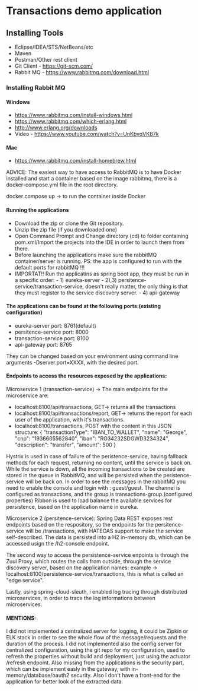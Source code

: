 # Transactions demo application

## Installing Tools
- Eclipse/IDEA/STS/NetBeans/etc
- Maven
- Postman/Other rest client
- Git Client - https://git-scm.com/
- Rabbit MQ - https://www.rabbitmq.com/download.html

### Installing Rabbit MQ

#### Windows
- https://www.rabbitmq.com/install-windows.html
- https://www.rabbitmq.com/which-erlang.html
- http://www.erlang.org/downloads
- Video - https://www.youtube.com/watch?v=UnKbvqVKB7k

#### Mac
- https://www.rabbitmq.com/install-homebrew.html

ADVICE: The easiest way to have access to RabbitMQ is to have Docker installed and start a container based on the image rabbitmq, there is a docker-compose.yml file in the root directory.

docker compose up -> to run the container inside Docker

#### Running the applications
- Download the zip or clone the Git repository.
- Unzip the zip file (if you downloaded one)
- Open Command Prompt and Change directory (cd) to folder containing pom.xml/Import the projects into the IDE in order to launch them from there.
- Before launching the applications make sure the rabbitMQ container/server is running. PS: the app is configured to run with the default ports for rabbitMQ !!!
- IMPORTAT!! Run the applicatins as spring boot app, they must be run in a specific order:
		- 1)	eureka-server
		- 2),3)	persitence-service/transaction-service, doesn't really matter, the only thing is that they must register to the service discovery server.
		- 4)	api-gateway

#### The applications can be found at the following ports:(existing configuration)
- eureka-server port: 8761(default)
- persitence-service port: 8000
- transaction-service port: 8100
- api-gateway port: 8765

They can be changed based on your environment using command line arguments -Dserver.port=XXXX, with the desired port.

#### Endpoints to access the resources exposed by the applications:
Microservice 1 (transaction-service) -> The main endpoints for the microservice are:
- localhost:8100/api/transactions, GET-> returns all the transactions
- localhost:8100/api/transactions/report, GET-> returns the report for each user of the application, with it's transactions.
- localhost:8100/transactions, POST with the content in this JSON structure: 
{
"transactionType": "IBAN_TO_WALLET",
"name": "George",
"cnp": "1936605562840",
"iban": "RO34232SDGWD3234324",
"description": "transfer",
"amount": 500
}

Hystrix is used in case of failure of the peristence-service, having fallback methods for each request, returning no content, until the service is back on.
While the service is down, all the incoming transactions to be created are stored in the queue in RabbitMQ, and will be persisted when the peristence-service will be back on.
In order to see the messages in the rabbitMQ you need to enable the console and login with : guest/guest. The channel is configured as transactions, and the group is transactions-group.(configured properties)
Ribbon is used to load balance the available services for persistence, based on the application name in eureka.

Microservice 2 (persitence-service): Spring Data REST exposes rest endpoints based on the respository, so the endpoints for the persitence-service will be /transactions, with HATEOAS support to make the service self-described.
The data is persisted into a H2 in-memory db, which can be accessed usign the /h2-console endpoint.

The second way to access the persistence-service enpoints is through the Zuul Proxy, which routes the calls from outside, through the service discovery server, based on the application names: example -> localhost:8100/persistence-service/transactions, this is what is called an "edge service".

Lastly, using spring-cloud-sleuth, i enabled log tracing through distributed microservices, in order to trace the log informations between microservices.

#### MENTIONS: 
I did not implemented a centralized server for logging, it could be Zipkin or ELK stack in order to see the whole flow of the message/requests and the duration of the process.
I did not implemented also the config server for centralized configuration, using the git repo for my configuration, used to refresh the properties without build and deployment, just using the actuator /refresh endpoint.
Also missing from the applications is the security part, which can be implement easly in the gateway, with in-memory/database/oauth2 security.
Also i don't have a front-end for the application for better look of the extracted data.
